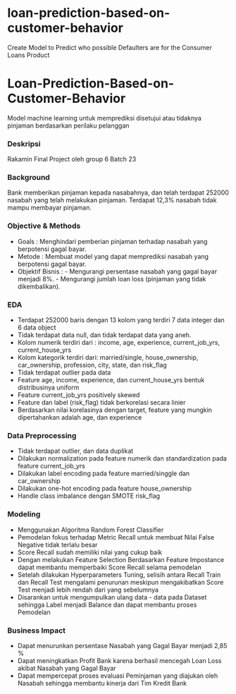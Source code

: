# loan-prediction-based-on-customer-behavior
Create Model to Predict who possible Defaulters are for the Consumer Loans Product

# Loan-Prediction-Based-on-Customer-Behavior

Model machine learning untuk memprediksi disetujui atau tidaknya pinjaman berdasarkan perilaku pelanggan

### Deskripsi
Rakamin Final Project oleh group 6 Batch 23

### Background
Bank memberikan pinjaman kepada nasabahnya, dan telah terdapat 252000 nasabah yang telah melakukan pinjaman. Terdapat 12,3% nasabah tidak mampu membayar pinjaman.

### Objective & Methods
- Goals : Menghindari pemberian pinjaman terhadap nasabah yang berpotensi gagal bayar.
- Metode : Membuat model yang dapat memprediksi nasabah yang berpotensi gagal bayar.
- Objektif Bisnis : - Mengurangi persentase nasabah yang gagal bayar menjadi 8%.
                    - Mengurangi jumlah loan loss (pinjaman yang tidak dikembalikan).

### EDA
- Terdapat 252000 baris dengan 13 kolom yang terdiri 7 data integer dan 6 data object
- Tidak terdapat data null, dan tidak terdapat data yang aneh.
- Kolom numerik terdiri dari : income, age, experience, current_job_yrs, current_house_yrs 
- Kolom kategorik terdiri dari: married/single, house_ownership, car_ownership, profession, city, state, dan risk_flag
- Tidak terdapat outlier pada data
- Feature age, income, experience, dan current_house_yrs bentuk distribusinya uniform
- Feature current_job_yrs positively skewed
- Feature dan label (risk_flag) tidak berkorelasi secara linier
- Berdasarkan nilai korelasinya dengan target, feature yang mungkin dipertahankan adalah age, dan experience

### Data Preprocessing
- Tidak terdapat outlier, dan data duplikat
- Dilakukan normalization pada feature numerik dan standardization pada feature current_job_yrs
- Dilakukan label encoding pada feature married/singgle dan car_ownership
- Dilakukan one-hot encoding pada feature house_ownership
- Handle class imbalance dengan SMOTE risk_flag

### Modeling
- Menggunakan Algoritma Random Forest Classifier
- Pemodelan fokus terhadap Metric Recall untuk membuat Nilai False Negative tidak terlalu besar
- Score Recall sudah memiliki nilai yang cukup baik 
- Dengan melakukan Feature Selection Berdasarkan Feature Impostance dapat membantu memperbaiki Score Recall selama pemodelan
- Setelah dilakukan Hyperparameters Tuning, selisih antara Recall Train dan Recall Test mengalami penurunan meskipun mengakibatkan Score Test menjadi lebih rendah dari yang sebelumnya
- Disarankan untuk mengumpulkan ulang data - data pada Dataset sehingga Label menjadi Balance dan dapat membantu proses Pemodelan

### Business Impact
- Dapat menurunkan persentase Nasabah yang Gagal Bayar menjadi 2,85 %
- Dapat meningkatkan Profit Bank karena berhasil mencegah Loan Loss akibat Nasabah yang Gagal Bayar
- Dapat mempercepat proses evaluasi Peminjaman yang diajukan oleh Nasabah sehingga membantu kinerja dari Tim Kredit Bank
